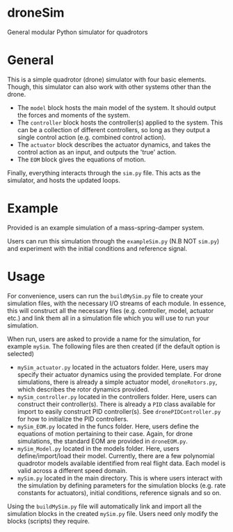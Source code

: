 # droneSim

General modular Python simulator for quadrotors

# General

This is a simple quadrotor (drone) simulator with four basic elements. Though, this simulator can also work with other systems other than the drone. 
- The `model` block hosts the main model of the system. It should output the forces and moments of the system.
- The `controller` block hosts the controller(s) applied to the system. This can be a collection of different controllers, so long as they output a single control action (e.g. combined control action). 
- The `actuator` block describes the actuator dynamics, and takes the control action as an input, and outputs the 'true' action. 
- The `EOM` block gives the equations of motion. 

Finally, everything interacts through the `sim.py` file. This acts as the simulator, and hosts the updated loops. 


# Example

Provided is an example simulation of a mass-spring-damper system.

Users can run this simulation through the `exampleSim.py` (N.B NOT `sim.py`) and experiment with the initial conditions and reference signal.



# Usage

For convenience, users can run the `buildMySim.py` file to create your simulation files, with the necessary I/O streams of each module. In essence, this will construct all the necessary files (e.g. controller, model, actuator etc.) and link them all in a simulation file which you will use to run your simulation. 

When run, users are asked to provide a name for the simulation, for example `mySim`. 
The following files are then created (if the default option is selected)
- `mySim_actuator.py` located in the actuators folder. Here, users may specify their actuator dynamics using the provided template. For drone simulations, there is already a simple actuator model, `droneRotors.py`, which describes the rotor dynamics provided. 
- `mySim_controller.py` located in the controllers folder. Here, users can construct their controller(s). There is already a `PID` class available for import to easily construct PID controller(s). See `dronePIDController.py` for how to initialize the PID controllers.
- `mySim_EOM.py` located in the funcs folder. Here, users define the equations of motion pertaining to their case. Again, for drone simulations, the standard EOM are provided in `droneEOM.py`.
- `mySim_Model.py` located in the models folder. Here, users define/import/load their model. Currently, there are a few polynomial quadrotor models available identified from real flight data. Each model is valid across a different speed domain.
- `mySim.py` located in the main directory. This is where users interact with the simulation by defining parameters for the simulation blocks (e.g. rate constants for actuators), initial conditions, reference signals and so on. 

Using the `buildMySim.py` file will automatically link and import all the simulation blocks in the created `mySim.py` file. Users need only modify the blocks (scripts) they require. 
